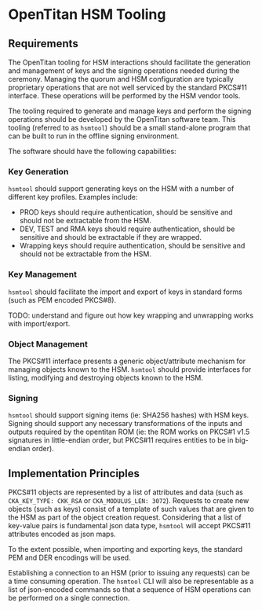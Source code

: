# OpenTitan HSM Tooling

## Requirements

The OpenTitan tooling for HSM interactions should facilitate the generation and management of keys and the signing operations needed during the ceremony.
Managing the quorum and HSM configuration are typically proprietary operations that are not well serviced by the standard PKCS#11 interface.
These operations will be performed by the HSM vendor tools.

The tooling required to generate and manage keys and perform the signing operations should be developed by the OpenTitan software team.
This tooling (referred to as `hsmtool`) should be a small stand-alone program that can be built to run in the offline signing environment.

The software should have the following capabilities:

### Key Generation

`hsmtool` should support generating keys on the HSM with a number of different key profiles.
Examples include:
*   PROD keys should require authentication, should be sensitive and should not be extractable from the HSM.
*   DEV, TEST and RMA keys should require authentication, should be sensitive and should be extractable if they are wrapped.
*   Wrapping keys should require authentication, should be sensitive and should not be extractable from the HSM.

### Key Management

`hsmtool` should facilitate the import and export of keys in standard forms (such as PEM encoded PKCS#8).

TODO: understand and figure out how key wrapping and unwrapping works with import/export.

### Object Management

The PKCS#11 interface presents a generic object/attribute mechanism for managing objects known to the HSM.
`hsmtool` should provide interfaces for listing, modifying and destroying objects known to the HSM.

### Signing

`hsmtool` should support signing items (ie: SHA256 hashes) with HSM keys.
Signing should support any necessary transformations of the inputs and outputs required by the opentitan ROM (ie: the ROM works on PKCS#1 v1.5 signatures in little-endian order, but PKCS#11 requires entities to be in big-endian order).

## Implementation Principles

PKCS#11 objects are represented by a list of attributes and data (such as `CKA_KEY_TYPE: CKK_RSA` or `CKA_MODULUS_LEN: 3072`).
Requests to create new objects (such as keys) consist of a template of such values that are given to the HSM as part of the object creation request.
Considering that a list of key-value pairs is fundamental json data type, `hsmtool` will accept PKCS#11 attributes encoded as json maps.

To the extent possible, when importing and exporting keys, the standard PEM and DER encodings will be used.

Establishing a connection to an HSM (prior to issuing any requests) can be a time consuming operation.
The `hsmtool` CLI will also be representable as a list of json-encoded commands so that a sequence of HSM operations can be performed on a single connection.
